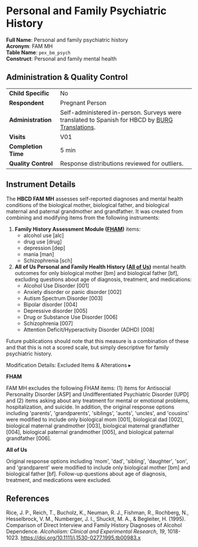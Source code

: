 # Personal and Family Psychiatric History

**Full Name**: Personal and family psychiatric history           
**Acronym**: FAM MH     
**Table Name**: `pex_bm_psych`       
**Construct**: Personal and family mental health

## Administration & Quality Control

<table style="width: 100%; border-collapse: collapse; table-layout: fixed; font-size: 16px;">
<tbody>
<tr><td><b>Child Specific</b></td>
<td>No</td></tr>
<tr><td><b>Respondent</b></td>
<td>Pregnant Person</td></tr>
<tr><td><b>Administration</b></td>
<td style="word-wrap: break-word; white-space: normal;">Self-administered in-person. Surveys were translated to Spanish for HBCD by <a href="https://burgtranslations.com/our-services/">BURG Translations</a>.</td></tr>
<tr><td><b>Visits</b></td>
<td>V01</td></tr>
<tr><td><b>Completion Time</b></td>
<td>5 min</td></tr>
<tr><td><b>Quality Control</b></td>
<td style="word-wrap: break-word; white-space: normal;">Response distributions reviewed for outliers.</td></tr>
</tbody>
</table>

## Instrument Details

The **HBCD FAM MH** assesses self-reported diagnoses and mental health conditions of the biological mother, biological father, and biological maternal and paternal grandmother and grandfather. It was created from combining and modifying items from the following instruments:

1. **Family History Assessment Module ([FHAM](https://arc.psych.wisc.edu/self-report/family-history-assessment-module-fham/))** items:
    - alcohol use [alc]
    - drug use [drug]
    - depression [dep]
    - mania [man]
    - Schizophrenia [sch]
2. **All of Us Personal and Family Health History ([All of Us](https://www.researchallofus.org/wp-content/themes/research-hub-wordpress-theme/media/2023/PaFHH_Survey_English.pdf))** mental health outcomes for only biological mother [bm] and biological father [bf], excluding questions about age of diagnosis, treatment, and medications: 
    - Alcohol Use Disorder [001]
    - Anxiety disorder or panic disorder [002]
    - Autism Spectrum Disorder [003]
    - Bipolar disorder [004]
    - Depressive disorder [005]
    - Drug or Substance Use Disorder [006]
    - Schizophrenia [007]
    - Attention Deficit/Hyperactivity Disorder (ADHD) [008]

Future publications should note that this measure is a combination of these and that this is not a scored scale, but simply descriptive for family psychiatric history.

<div id="table-banner" class="table-banner" onclick="toggleCollapse(this)">
  <span>
    <span class="text">Modification Details: Excluded Items & Alterations</span>
  </span>
  <span class="arrow">▸</span>
</div>
<div class="collapsible-content">
<p><b>FHAM</b></p>
<p>FAM MH excludes the following FHAM items: (1) items for Antisocial Personality Disorder [ASP] and Undifferentiated Psychiatric Disorder [UPD] and (2) items asking about any treatment for mental or emotional problems, hospitalization, and suicide. In addition, the original response options including 'parents', 'grandparents', 'siblings', 'aunts', 'uncles', and 'cousins' were modified to include only biological mom [001], biological dad [002], biological maternal grandmother [003], biological maternal grandfather [004], biological paternal grandmother [005], and biological paternal grandfather [006].</p>
<p><b>All of Us</b></p>
<p>Original response options including 'mom', 'dad', 'sibling', 'daughter', 'son', and 'grandparent' were modified to include only biological mother [bm] and biological father [bf]. Follow-up questions about age of diagnosis, treatment, and medications were excluded.</p>
</div>

## References
<div class="references">
<p>Rice, J. P., Reich, T., Bucholz, K., Neuman, R. J., Fishman, R., Rochberg, N., Hesselbrock, V. M., Numberger, J. I., Shuckit, M. A., & Begleiter, H. (1995). Comparison of Direct Interview and Family History Diagnoses of Alcohol Dependence.  <em>Alcoholism: Clinical and Experimental Research</em>, <em>19</em>, 1018-1023. <a href="https://doi.org/10.1111/j.1530-0277.1995.tb00983.x">https://doi.org/10.1111/j.1530-0277.1995.tb00983.x</a></p>
</div>
<br>
